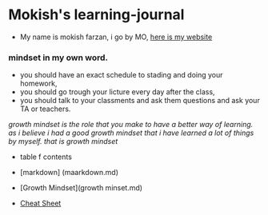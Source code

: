 # Mokish's learning-journal
- My name is mokish farzan, i go by MO, [here is my website](https://github.com/Mokish/learning-journal.git)

### mindset in my own word.
- you should have an exact schedule to stading and doing your homework,
- you should go trough your licture every day after the class,
- you should talk to your classments and ask them questions and ask your TA or teachers.

*growth mindset is the role that you make to have a better way of learning. as i believe i had a good growth mindset that i have learned a lot of things by myself. that is growth mindset*

- table f contents 
 - [markdown] (maarkdown.md)
 - [Growth Mindset](growth minset.md)

 - [Cheat Sheet](cheact)

